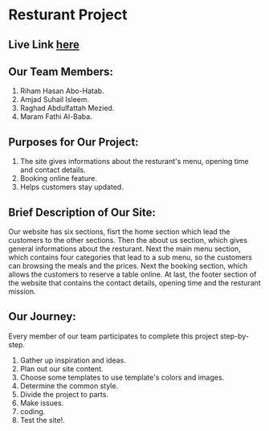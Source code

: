 # Resturant Project

## Live Link [here](https://gsg-fc02.github.io/Resturant-Project/)

## Our Team Members:

1. Riham Hasan Abo-Hatab.
1. Amjad Suhail Isleem.
1. Raghad Abdulfattah Mezied.
1. Maram Fathi Al-Baba.


## Purposes for Our Project:

1. The site gives informations about the resturant's menu, opening time and contact details.
2. Booking online feature.
3. Helps customers stay updated.


## Brief Description of Our Site:

Our website has six sections, fisrt the home section which lead the customers to the other sections.
Then the about us section, which gives general informations about the resturant.
Next the main menu section, which contains four categories that lead to a sub menu, so the customers can browsing the meals and the prices.
Next the booking section, which allows the customers to reserve a table online.
At last, the footer section of the website that contains the contact details, opening time and the resturant mission.


## Our Journey:

Every member of our team participates to complete this project step-by-step.

1. Gather up inspiration and ideas.
2. Plan out our site content.
3. Choose some templates to use template's colors and images.
4. Determine the common style.
5. Divide the project to parts.
6. Make issues.
7. coding.
8. Test the site!.
